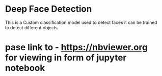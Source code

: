 # Deep Face Detection
This is a Custom classification model used to detect faces
it can be trained to detect different objects
# pase link to - https://nbviewer.org for viewing in form of jupyter notebook

